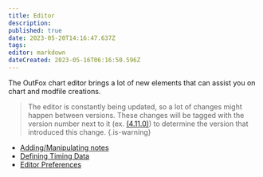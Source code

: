 ```yaml
---
title: Editor
description: 
published: true
date: 2023-05-20T14:16:47.637Z
tags: 
editor: markdown
dateCreated: 2023-05-16T06:16:50.596Z
---
```


The OutFox chart editor brings a lot of new elements that can assist you on chart and modfile creations.

> The editor is constantly being updated, so a lot of changes might happen between versions.
> These changes will be tagged with the version number next to it (ex. [(4.11.0)](/en/releases/A4110)) to determine the 
> version that introduced this change.
{.is-warning}

- [Adding/Manipulating notes](/en/dev/editor/2-Adding-Notes)
- [Defining Timing Data](/en/dev/editor/1-Defining-Timing-Data)
- [Editor Preferences](/en/dev/editor/0-Editor-Preferences)